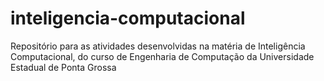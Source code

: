 # inteligencia-computacional
Repositório para as atividades desenvolvidas na matéria de Inteligência Computacional, do curso de Engenharia de Computação da Universidade Estadual de Ponta Grossa
